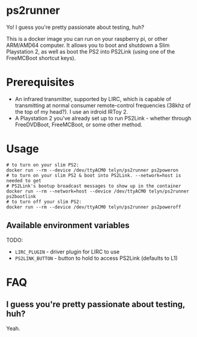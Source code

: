 ps2runner
=========

Yo! I guess you're pretty passionate about testing, huh?

This is a docker image you can run on your raspberry pi, or other ARM/AMD64 computer. It allows you to boot and shutdown a Slim Playstation 2, as well as boot the PS2 into PS2Link (using one of the FreeMCBoot shortcut keys).

Prerequisites
=============

* An infrared transmitter, supported by LIRC, which is capable of transmitting at normal consumer remote-control frequencies (38khz of the top of my head?). I use an irdroid IRToy 2.
* A Playstation 2 you've already set up to run PS2Link - whether through FreeDVDBoot, FreeMCBoot, or some other method.

Usage
=====

```console
# to turn on your slim PS2:
docker run --rm --device /dev/ttyACM0 telyn/ps2runner ps2poweron
# to turn on your slim PS2 & boot into PS2Link. --network=host is needed to get
# PS2Link's bootup broadcast messages to show up in the container
docker run --rm --network=host --device /dev/ttyACM0 telyn/ps2runner ps2bootlink
# to turn off your slim PS2:
docker run --rm --device /dev/ttyACM0 telyn/ps2runner ps2poweroff
```

Available environment variables
-------------------------------

TODO:
* `LIRC_PLUGIN` - driver plugin for LIRC to use
* `PS2LINK_BUTTON` - button to hold to access PS2Link (defaults to L1)


FAQ
===

I guess you're pretty passionate about testing, huh?
----------------------------------------------------

Yeah.
